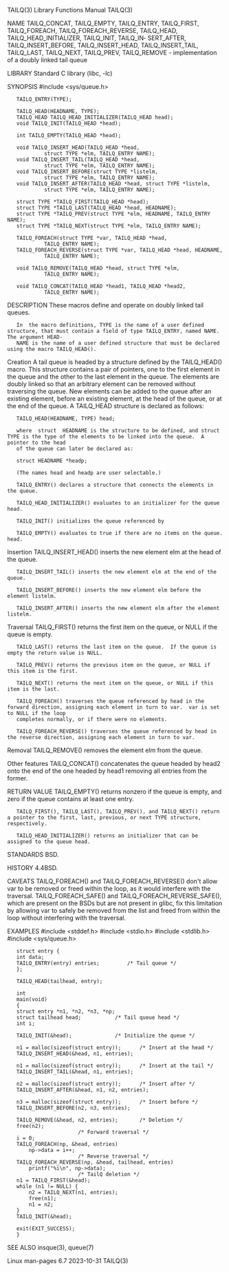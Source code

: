 TAILQ(3)							   Library Functions Manual							      TAILQ(3)

NAME
       TAILQ_CONCAT,  TAILQ_EMPTY,  TAILQ_ENTRY,  TAILQ_FIRST, TAILQ_FOREACH, TAILQ_FOREACH_REVERSE, TAILQ_HEAD, TAILQ_HEAD_INITIALIZER, TAILQ_INIT, TAILQ_IN‐
       SERT_AFTER, TAILQ_INSERT_BEFORE, TAILQ_INSERT_HEAD, TAILQ_INSERT_TAIL, TAILQ_LAST, TAILQ_NEXT, TAILQ_PREV, TAILQ_REMOVE - implementation	 of  a	doubly
       linked tail queue

LIBRARY
       Standard C library (libc, -lc)

SYNOPSIS
       #include <sys/queue.h>

       TAILQ_ENTRY(TYPE);

       TAILQ_HEAD(HEADNAME, TYPE);
       TAILQ_HEAD TAILQ_HEAD_INITIALIZER(TAILQ_HEAD head);
       void TAILQ_INIT(TAILQ_HEAD *head);

       int TAILQ_EMPTY(TAILQ_HEAD *head);

       void TAILQ_INSERT_HEAD(TAILQ_HEAD *head,
				struct TYPE *elm, TAILQ_ENTRY NAME);
       void TAILQ_INSERT_TAIL(TAILQ_HEAD *head,
				struct TYPE *elm, TAILQ_ENTRY NAME);
       void TAILQ_INSERT_BEFORE(struct TYPE *listelm,
				struct TYPE *elm, TAILQ_ENTRY NAME);
       void TAILQ_INSERT_AFTER(TAILQ_HEAD *head, struct TYPE *listelm,
				struct TYPE *elm, TAILQ_ENTRY NAME);

       struct TYPE *TAILQ_FIRST(TAILQ_HEAD *head);
       struct TYPE *TAILQ_LAST(TAILQ_HEAD *head, HEADNAME);
       struct TYPE *TAILQ_PREV(struct TYPE *elm, HEADNAME, TAILQ_ENTRY NAME);
       struct TYPE *TAILQ_NEXT(struct TYPE *elm, TAILQ_ENTRY NAME);

       TAILQ_FOREACH(struct TYPE *var, TAILQ_HEAD *head,
				TAILQ_ENTRY NAME);
       TAILQ_FOREACH_REVERSE(struct TYPE *var, TAILQ_HEAD *head, HEADNAME,
				TAILQ_ENTRY NAME);

       void TAILQ_REMOVE(TAILQ_HEAD *head, struct TYPE *elm,
				TAILQ_ENTRY NAME);

       void TAILQ_CONCAT(TAILQ_HEAD *head1, TAILQ_HEAD *head2,
				TAILQ_ENTRY NAME);

DESCRIPTION
       These macros define and operate on doubly linked tail queues.

       In  the macro definitions, TYPE is the name of a user defined structure, that must contain a field of type TAILQ_ENTRY, named NAME.  The argument HEAD‐
       NAME is the name of a user defined structure that must be declared using the macro TAILQ_HEAD().

   Creation
       A tail queue is headed by a structure defined by the TAILQ_HEAD() macro.	 This structure contains a pair of pointers, one to the first element  in  the
       queue  and  the	other to the last element in the queue.	 The elements are doubly linked so that an arbitrary element can be removed without traversing
       the queue.  New elements can be added to the queue after an existing element, before an existing element, at the head of the queue, or at  the  end  of
       the queue.  A TAILQ_HEAD structure is declared as follows:

	   TAILQ_HEAD(HEADNAME, TYPE) head;

       where  struct  HEADNAME is the structure to be defined, and struct TYPE is the type of the elements to be linked into the queue.	 A pointer to the head
       of the queue can later be declared as:

	   struct HEADNAME *headp;

       (The names head and headp are user selectable.)

       TAILQ_ENTRY() declares a structure that connects the elements in the queue.

       TAILQ_HEAD_INITIALIZER() evaluates to an initializer for the queue head.

       TAILQ_INIT() initializes the queue referenced by

       TAILQ_EMPTY() evaluates to true if there are no items on the queue.  head.

   Insertion
       TAILQ_INSERT_HEAD() inserts the new element elm at the head of the queue.

       TAILQ_INSERT_TAIL() inserts the new element elm at the end of the queue.

       TAILQ_INSERT_BEFORE() inserts the new element elm before the element listelm.

       TAILQ_INSERT_AFTER() inserts the new element elm after the element listelm.

   Traversal
       TAILQ_FIRST() returns the first item on the queue, or NULL if the queue is empty.

       TAILQ_LAST() returns the last item on the queue.	 If the queue is empty the return value is NULL.

       TAILQ_PREV() returns the previous item on the queue, or NULL if this item is the first.

       TAILQ_NEXT() returns the next item on the queue, or NULL if this item is the last.

       TAILQ_FOREACH() traverses the queue referenced by head in the forward direction, assigning each element in turn to var.	var is set to NULL if the loop
       completes normally, or if there were no elements.

       TAILQ_FOREACH_REVERSE() traverses the queue referenced by head in the reverse direction, assigning each element in turn to var.

   Removal
       TAILQ_REMOVE() removes the element elm from the queue.

   Other features
       TAILQ_CONCAT() concatenates the queue headed by head2 onto the end of the one headed by head1 removing all entries from the former.

RETURN VALUE
       TAILQ_EMPTY() returns nonzero if the queue is empty, and zero if the queue contains at least one entry.

       TAILQ_FIRST(), TAILQ_LAST(), TAILQ_PREV(), and TAILQ_NEXT() return a pointer to the first, last, previous, or next TYPE structure, respectively.

       TAILQ_HEAD_INITIALIZER() returns an initializer that can be assigned to the queue head.

STANDARDS
       BSD.

HISTORY
       4.4BSD.

CAVEATS
       TAILQ_FOREACH() and TAILQ_FOREACH_REVERSE() don't allow var to be removed or freed  within  the	loop,  as  it  would  interfere	 with  the  traversal.
       TAILQ_FOREACH_SAFE()  and TAILQ_FOREACH_REVERSE_SAFE(), which are present on the BSDs but are not present in glibc, fix this limitation by allowing var
       to safely be removed from the list and freed from within the loop without interfering with the traversal.

EXAMPLES
       #include <stddef.h>
       #include <stdio.h>
       #include <stdlib.h>
       #include <sys/queue.h>

       struct entry {
	   int data;
	   TAILQ_ENTRY(entry) entries;		   /* Tail queue */
       };

       TAILQ_HEAD(tailhead, entry);

       int
       main(void)
       {
	   struct entry *n1, *n2, *n3, *np;
	   struct tailhead head;		   /* Tail queue head */
	   int i;

	   TAILQ_INIT(&head);			   /* Initialize the queue */

	   n1 = malloc(sizeof(struct entry));	   /* Insert at the head */
	   TAILQ_INSERT_HEAD(&head, n1, entries);

	   n1 = malloc(sizeof(struct entry));	   /* Insert at the tail */
	   TAILQ_INSERT_TAIL(&head, n1, entries);

	   n2 = malloc(sizeof(struct entry));	   /* Insert after */
	   TAILQ_INSERT_AFTER(&head, n1, n2, entries);

	   n3 = malloc(sizeof(struct entry));	   /* Insert before */
	   TAILQ_INSERT_BEFORE(n2, n3, entries);

	   TAILQ_REMOVE(&head, n2, entries);	   /* Deletion */
	   free(n2);
						   /* Forward traversal */
	   i = 0;
	   TAILQ_FOREACH(np, &head, entries)
	       np->data = i++;
						   /* Reverse traversal */
	   TAILQ_FOREACH_REVERSE(np, &head, tailhead, entries)
	       printf("%i\n", np->data);
						   /* TailQ deletion */
	   n1 = TAILQ_FIRST(&head);
	   while (n1 != NULL) {
	       n2 = TAILQ_NEXT(n1, entries);
	       free(n1);
	       n1 = n2;
	   }
	   TAILQ_INIT(&head);

	   exit(EXIT_SUCCESS);
       }

SEE ALSO
       insque(3), queue(7)

Linux man-pages 6.7							  2023-10-31								      TAILQ(3)
